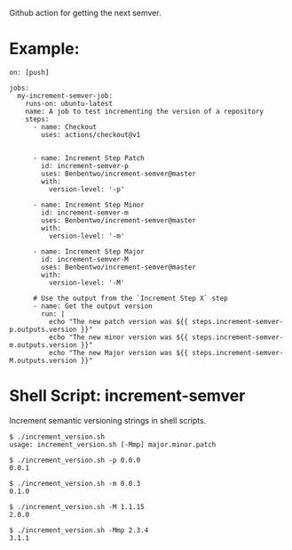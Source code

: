 Github action for getting the next semver.

Example:
========
    on: [push]
    
    jobs:
      my-increment-semver-job:
        runs-on: ubuntu-latest
        name: A job to test incrementing the version of a repository
        steps:
          - name: Checkout
            uses: actions/checkout@v1
    
    
          - name: Increment Step Patch
            id: increment-semver-p
            uses: Benbentwo/increment-semver@master
            with:
              version-level: '-p'
    
          - name: Increment Step Minor
            id: increment-semver-m
            uses: Benbentwo/increment-semver@master
            with:
              version-level: '-m'
    
          - name: Increment Step Major
            id: increment-semver-M
            uses: Benbentwo/increment-semver@master
            with:
              version-level: '-M'
    
          # Use the output from the `Increment Step X` step
          - name: Get the output version
            run: |
              echo "The new patch version was ${{ steps.increment-semver-p.outputs.version }}"
              echo "The new minor version was ${{ steps.increment-semver-m.outputs.version }}"
              echo "The new Major version was ${{ steps.increment-semver-M.outputs.version }}"


Shell Script: increment-semver
===========

Increment semantic versioning strings in shell scripts.

```shell
$ ./increment_version.sh
usage: increment_version.sh [-Mmp] major.minor.patch

$ ./increment_version.sh -p 0.0.0
0.0.1

$ ./increment_version.sh -m 0.0.3
0.1.0

$ ./increment_version.sh -M 1.1.15
2.0.0

$ ./increment_version.sh -Mmp 2.3.4
3.1.1
```

